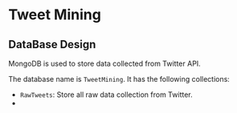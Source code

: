# Tweet Mining

## DataBase Design
MongoDB is used to store data collected from Twitter API.

The database name is `TweetMining`.
It has the following collections:
- `RawTweets`: Store all raw data collection from Twitter.
- 


